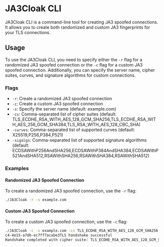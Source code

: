 # JA3Cloak CLI

JA3Cloak CLI is a command-line tool for creating JA3 spoofed connections. It allows you to create both randomized and custom JA3 fingerprints for your TLS connections.

## Usage

To use the JA3Cloak CLI, you need to specify either the `-r` flag for a randomized JA3 spoofed connection or the `-c` flag for a custom JA3 spoofed connection. Additionally, you can specify the server name, cipher suites, curves, and signature algorithms for custom connections.

### Flags

- `-r`: Create a randomized JA3 spoofed connection
- `-c`: Create a custom JA3 spoofed connection
- `-s`: Specify the server name (default: example.com)
- `-cs`: Comma-separated list of cipher suites (default: TLS_ECDHE_RSA_WITH_AES_128_GCM_SHA256,TLS_ECDHE_RSA_WITH_AES_256_GCM_SHA384,TLS_RSA_WITH_AES_128_CBC_SHA)
- `-curves`: Comma-separated list of supported curves (default: X25519,P256,P384,P521)
- `-sigalgs`: Comma-separated list of supported signature algorithms (default: ECDSAWithP256AndSHA256,ECDSAWithP384AndSHA384,ECDSAWithP521AndSHA512,RSAWithSHA256,RSAWithSHA384,RSAWithSHA512)

### Examples

#### Randomized JA3 Spoofed Connection

To create a randomized JA3 spoofed connection, use the `-r` flag:

```bash
./JA3Cloak -r -s example.com
```

#### Custom JA3 Spoofed Connection

To create a custom JA3 spoofed connection, use the `-c` flag:

```bash
./JA3Cloak -c -s example.com -cs TLS_ECDHE_RSA_WITH_AES_128_GCM_SHA256,TLS_ECDHE_RSA_WITH_AES_256_GCM_SHA384,TLS_RSA_WITH_AES_128_CBC_SHA -curves X25519,P256,P384 -sigalgs RSA-PKCS1-SHA256,ECDSA-SHA256
c4-4e15-a7db-ec7ff7acabe3TLS handshake successful
Handshake completed with cipher suite: TLS_ECDHE_RSA_WITH_AES_128_GCM_SHA256
```